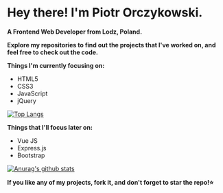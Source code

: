 # Hey there! I'm Piotr Orczykowski. #
**A Frontend Web Developer from Lodz, Poland.**

**Explore my repositories to find out the projects that I've worked on, and feel free to check out the code.**

**Things I'm currently focusing on:**
* HTML5
* CSS3
* JavaScript
* jQuery

[![Top Langs](https://github-readme-stats.vercel.app/api/top-langs/?username=piotrorczykowski&layout=compact)](https://github.com/anuraghazra/github-readme-stats)

**Things that I'll focus later on:**
* Vue JS
* Express.js
* Bootstrap

[![Anurag's github stats](https://github-readme-stats.vercel.app/api?username=piotrorczykowski&show_icons=true&theme=monokai)](https://github.com/anuraghazra/github-readme-stats)

**If you like any of my projects, fork it, and don't forget to star the repo!:star:**
